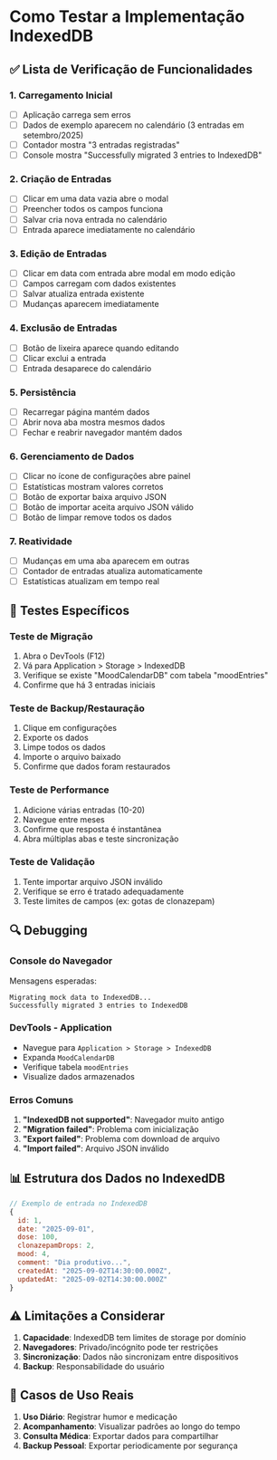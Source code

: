 # Como Testar a Implementação IndexedDB

## ✅ Lista de Verificação de Funcionalidades

### 1. Carregamento Inicial
- [ ] Aplicação carrega sem erros
- [ ] Dados de exemplo aparecem no calendário (3 entradas em setembro/2025)
- [ ] Contador mostra "3 entradas registradas"
- [ ] Console mostra "Successfully migrated 3 entries to IndexedDB"

### 2. Criação de Entradas
- [ ] Clicar em uma data vazia abre o modal
- [ ] Preencher todos os campos funciona
- [ ] Salvar cria nova entrada no calendário
- [ ] Entrada aparece imediatamente no calendário

### 3. Edição de Entradas
- [ ] Clicar em data com entrada abre modal em modo edição
- [ ] Campos carregam com dados existentes
- [ ] Salvar atualiza entrada existente
- [ ] Mudanças aparecem imediatamente

### 4. Exclusão de Entradas
- [ ] Botão de lixeira aparece quando editando
- [ ] Clicar exclui a entrada
- [ ] Entrada desaparece do calendário

### 5. Persistência
- [ ] Recarregar página mantém dados
- [ ] Abrir nova aba mostra mesmos dados
- [ ] Fechar e reabrir navegador mantém dados

### 6. Gerenciamento de Dados
- [ ] Clicar no ícone de configurações abre painel
- [ ] Estatísticas mostram valores corretos
- [ ] Botão de exportar baixa arquivo JSON
- [ ] Botão de importar aceita arquivo JSON válido
- [ ] Botão de limpar remove todos os dados

### 7. Reatividade
- [ ] Mudanças em uma aba aparecem em outras
- [ ] Contador de entradas atualiza automaticamente
- [ ] Estatísticas atualizam em tempo real

## 🧪 Testes Específicos

### Teste de Migração
1. Abra o DevTools (F12)
2. Vá para Application > Storage > IndexedDB
3. Verifique se existe "MoodCalendarDB" com tabela "moodEntries"
4. Confirme que há 3 entradas iniciais

### Teste de Backup/Restauração
1. Clique em configurações
2. Exporte os dados
3. Limpe todos os dados
4. Importe o arquivo baixado
5. Confirme que dados foram restaurados

### Teste de Performance
1. Adicione várias entradas (10-20)
2. Navegue entre meses
3. Confirme que resposta é instantânea
4. Abra múltiplas abas e teste sincronização

### Teste de Validação
1. Tente importar arquivo JSON inválido
2. Verifique se erro é tratado adequadamente
3. Teste limites de campos (ex: gotas de clonazepam)

## 🔍 Debugging

### Console do Navegador
Mensagens esperadas:
```
Migrating mock data to IndexedDB...
Successfully migrated 3 entries to IndexedDB
```

### DevTools - Application
- Navegue para `Application > Storage > IndexedDB`
- Expanda `MoodCalendarDB`
- Verifique tabela `moodEntries`
- Visualize dados armazenados

### Erros Comuns
1. **"IndexedDB not supported"**: Navegador muito antigo
2. **"Migration failed"**: Problema com inicialização
3. **"Export failed"**: Problema com download de arquivo
4. **"Import failed"**: Arquivo JSON inválido

## 📊 Estrutura dos Dados no IndexedDB

```javascript
// Exemplo de entrada no IndexedDB
{
  id: 1,
  date: "2025-09-01",
  dose: 100,
  clonazepamDrops: 2,
  mood: 4,
  comment: "Dia produtivo...",
  createdAt: "2025-09-02T14:30:00.000Z",
  updatedAt: "2025-09-02T14:30:00.000Z"
}
```

## ⚠️ Limitações a Considerar

1. **Capacidade**: IndexedDB tem limites de storage por domínio
2. **Navegadores**: Privado/incógnito pode ter restrições
3. **Sincronização**: Dados não sincronizam entre dispositivos
4. **Backup**: Responsabilidade do usuário

## 🎯 Casos de Uso Reais

1. **Uso Diário**: Registrar humor e medicação
2. **Acompanhamento**: Visualizar padrões ao longo do tempo
3. **Consulta Médica**: Exportar dados para compartilhar
4. **Backup Pessoal**: Exportar periodicamente por segurança
